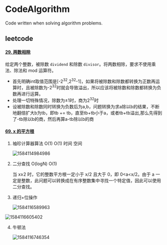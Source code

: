 # CodeAlgorithm
Code written when solving algorithm problems.

## leetcode

#### [29. 两数相除](https://leetcode-cn.com/problems/divide-two-integers/)

给定两个整数，被除数 `dividend` 和除数 `divisor`。将两数相除，要求不使用乘法、除法和 mod 运算符。 

- 首先明确int取值范围是[-2<sup>32</sup>,2<sup>32</sup>-1]，如果将被除数和除数都转换为正数再运算时，且被除数为-2<sup>32</sup>时就会导致溢出，所以应该将被除数和除数都转换为负数再进行运算。
- 处理一切特殊情况，除数为±1时，商为2<sup>32</sup>时
- 设被除数和除数同时转换为负数后为a,b，问题转换为求a除以b的结果，不断地翻倍扩大b为tb，即tb += tb，直至tb+tb小于a，或者tb+tb溢出,那么先得到了-tb除以b的商，然后再算a-tb除以b的商

#### [69. x 的平方根](https://leetcode-cn.com/problems/sqrtx/)

1. 袖珍计算器算法 O(1) O(1) 时间 空间

   ![1584114984986](https://i.loli.net/2020/03/14/6bIGWFzkAQvaEhy.png)

2. 二分查找 O(logN) O(1)

   当 x≥2 时，它的整数平方根一定小于 x/2 且大于 0，即 0<a<x/2。由于 a 一定是整数，此问题可以转换成在有序整数集中寻找一个特定值，因此可以使用二分查找。


3. 递归+位操作

   <img src="https://i.loli.net/2020/03/14/Y3ao7rp4MvwHFqG.png" alt="1584116589963"  />

![1584116605402](https://i.loli.net/2020/03/14/ih8uWMLsPfkljIG.png)

4. 牛顿法

   ![1584116746354](https://i.loli.net/2020/03/14/PtQvXogCked7WrI.png)

